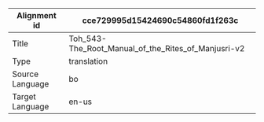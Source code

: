 |Alignment id | cce729995d15424690c54860fd1f263c
| --- | --- 
|Title | Toh_543-The_Root_Manual_of_the_Rites_of_Manjusri-v2 
|Type | translation
|Source Language | bo
|Target Language | en-us